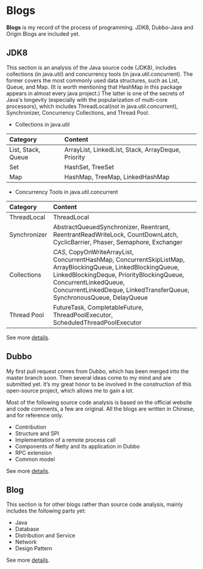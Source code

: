 # Blogs

**Blogs** is my record of the process of programming. JDK8, Dubbo-Java and Origin Blogs are included yet. 

## JDK8

This section is an analysis of the Java source code
(JDK8), includes collections (in java.util) and concurrency tools (in java.util.concurrent). The former covers the most commonly used data structures, such as List, Queue, and Map. (It is worth mentioning that HashMap in this package appears in almost every java project.) The latter is one of the secrets of Java's longevity (especially with the popularization of multi-core processors), which includes ThreadLocal(not in java.util.concurrent), Synchronizer, Concurrency Collections, and Thread Pool.

* Collections in java.util

| **Category** | **Content** |
| :- | :- |
| List, Stack, Queue | ArrayList, LinkedList, Stack, ArrayDeque, Priority |
| Set | HashSet, TreeSet |
| Map | HashMap, TreeMap, LinkedHashMap |

* Concurrency Tools in java.util.concurrent

| **Category** | **Content** |
| :- | :- |
| ThreadLocal | ThreadLocal |
| Synchronizer | AbstractQueuedSynchronizer, Reentrant, ReentrantReadWriteLock, CountDownLatch, CyclicBarrier, Phaser, Semaphore, Exchanger |
| Collections | *CAS*, CopyOnWriteArrayList, ConcurrentHashMap, ConcurrentSkipListMap, ArrayBlockingQueue, LinkedBlockingQueue, LinkedBlockingDeque, PriorityBlockingQueue, ConcurrentLinkedQueue, ConcurrentLinkedDeque, LinkedTransferQueue, SynchronousQueue, DelayQueue |
| Thread Pool | FutureTask, CompletableFuture, ThreadPoolExecutor, ScheduledThreadPoolExecutor |

See more [details](https://github.com/Augustvic/Blogs/tree/master/JDK8).

## Dubbo

My first pull request comes from Dubbo, which has been merged into the master branch soon. Then several ideas come to my mind and are submitted yet. It’s my great honor to be involved in the construction of this open-source project, which allows me to gain a lot.

Most of the following source code analysis is based on the official website and code comments, a few are original. All the blogs are written in Chinese, and for reference only.

* Contribution
* Structure and SPI
* Implementation of a remote process call
* Components of Netty and its application in Dubbo
* RPC extension
* Common model

See more [details](https://github.com/Augustvic/Blogs/tree/master/Dubbo).

## Blog

This section is for other blogs rather than source code analysis, mainly includes the following parts yet: 

* Java
* Database
* Distribution and Service
* Network
* Design Pattern

See more [details](https://github.com/Augustvic/Blogs/tree/master/Blog).

